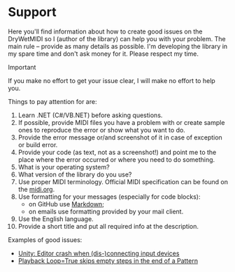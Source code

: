 ﻿---
uid: a_support
---

# Support

Here you'll find information about how to create good issues on the DryWetMIDI so I (author of the library) can help you with your problem. The main rule – provide as many details as possible. I'm developing the library in my spare time and don't ask money for it. Please respect my time.

> [!IMPORTANT]
> If you make no effort to get your issue clear, I will make no effort to help you.

Things to pay attention for are:

1. Learn .NET (C#/VB.NET) before asking questions.
2. If possible, provide MIDI files you have a problem with or create sample ones to reproduce the error or show what you want to do.
3. Provide the error message or/and screenshot of it in case of exception or build error.
4. Provide your code (as text, not as a screenshot!) and point me to the place where the error occurred or where you need to do something.
5. What is your operating system?
6. What version of the library do you use?
7. Use proper MIDI terminology. Official MIDI specification can be found on the [midi.org](https://midi.org/midi-1-0-detailed-specification).
8. Use formatting for your messages (especially for code blocks):  
    * on GitHub use [Markdown](https://docs.github.com/en/get-started/writing-on-github/getting-started-with-writing-and-formatting-on-github/basic-writing-and-formatting-syntax);
    * on emails use formatting provided by your mail client.
9. Use the English language.
10. Provide a short title and put all required info at the description.

Examples of good issues:

* [Unity: Editor crash when (dis-)connecting input devices](https://github.com/melanchall/drywetmidi/issues/318)
* [Playback Loop=True skips empty steps in the end of a Pattern](https://github.com/melanchall/drywetmidi/issues/298)